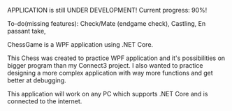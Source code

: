 APPLICATION is still UNDER DEVELOPMENT! Current progress: 90%!

To-do(missing features): 
                         Check/Mate (endgame check),
                         Castling,
                         En passant take,
                         

ChessGame is a WPF application using .NET Core.

This Chess was created to practice WPF application and it's possibilities on bigger program than my Connect3 project. I also wanted to practice
designing a more complex application with way more functions and get better at debugging.

This application will work on any PC which supports .NET Core and is connected to the internet.
